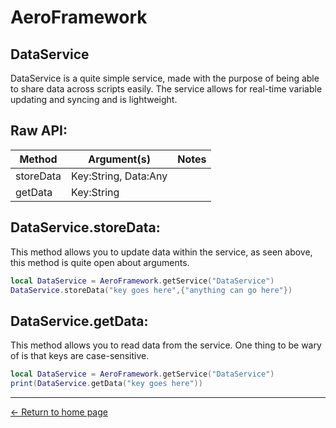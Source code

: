 # AeroFramework

## DataService
DataService is a quite simple service, made with the purpose of being able to share data across scripts easily.  The service allows for real-time variable updating and syncing and is lightweight.
## Raw API:

| Method | Argument(s) | Notes |
|--|--|--|
| storeData | Key:String, Data:Any |
| getData | Key:String |
## DataService.storeData:
This method allows you to update data within the service, as seen above, this method is quite open about arguments.
```lua
local DataService = AeroFramework.getService("DataService")
DataService.storeData("key goes here",{"anything can go here"})
```
## DataService.getData:
This method allows you to read data from the service.  One thing to be wary of is that keys are case-sensitive.
```lua
local DataService = AeroFramework.getService("DataService")
print(DataService.getData("key goes here"))
```

---
[← Return to home page](https://madonox.github.io/AeroFramework/)
